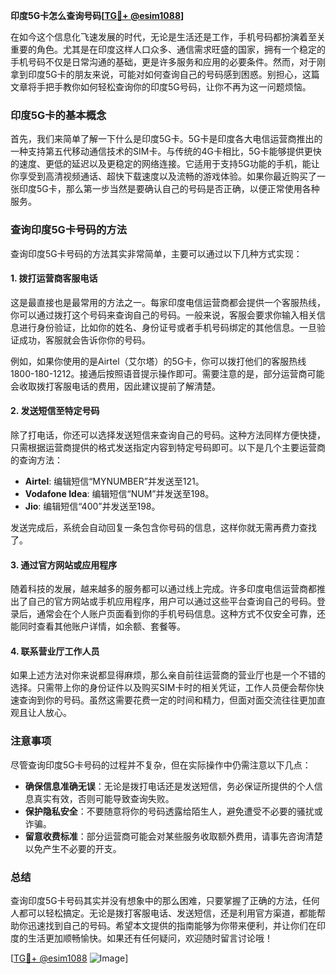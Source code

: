 **印度5G卡怎么查询号码[[TG💪+ @esim1088](https://t.me/s/esim1088)]**

在如今这个信息化飞速发展的时代，无论是生活还是工作，手机号码都扮演着至关重要的角色。尤其是在印度这样人口众多、通信需求旺盛的国家，拥有一个稳定的手机号码不仅是日常沟通的基础，更是许多服务和应用的必要条件。然而，对于刚拿到印度5G卡的朋友来说，可能对如何查询自己的号码感到困惑。别担心，这篇文章将手把手教你如何轻松查询你的印度5G号码，让你不再为这一问题烦恼。

### 印度5G卡的基本概念

首先，我们来简单了解一下什么是印度5G卡。5G卡是印度各大电信运营商推出的一种支持第五代移动通信技术的SIM卡。与传统的4G卡相比，5G卡能够提供更快的速度、更低的延迟以及更稳定的网络连接。它适用于支持5G功能的手机，能让你享受到高清视频通话、超快下载速度以及流畅的游戏体验。如果你最近购买了一张印度5G卡，那么第一步当然是要确认自己的号码是否正确，以便正常使用各种服务。

### 查询印度5G卡号码的方法

查询印度5G卡号码的方法其实非常简单，主要可以通过以下几种方式实现：

#### 1. **拨打运营商客服电话**
这是最直接也是最常用的方法之一。每家印度电信运营商都会提供一个客服热线，你可以通过拨打这个号码来查询自己的号码。一般来说，客服会要求你输入相关信息进行身份验证，比如你的姓名、身份证号或者手机号码绑定的其他信息。一旦验证成功，客服就会告诉你你的号码。

例如，如果你使用的是Airtel（艾尔塔）的5G卡，你可以拨打他们的客服热线1800-180-1212。接通后按照语音提示操作即可。需要注意的是，部分运营商可能会收取拨打客服电话的费用，因此建议提前了解清楚。

#### 2. **发送短信至特定号码**
除了打电话，你还可以选择发送短信来查询自己的号码。这种方法同样方便快捷，只需根据运营商提供的格式发送指定内容到特定号码即可。以下是几个主要运营商的查询方法：

- **Airtel**: 编辑短信“MYNUMBER”并发送至121。
- **Vodafone Idea**: 编辑短信“NUM”并发送至198。
- **Jio**: 编辑短信“400”并发送至198。

发送完成后，系统会自动回复一条包含你号码的信息，这样你就无需再费力查找了。

#### 3. **通过官方网站或应用程序**
随着科技的发展，越来越多的服务都可以通过线上完成。许多印度电信运营商都推出了自己的官方网站或手机应用程序，用户可以通过这些平台查询自己的号码。登录后，通常会在个人账户页面看到你的手机号码信息。这种方式不仅安全可靠，还能同时查看其他账户详情，如余额、套餐等。

#### 4. **联系营业厅工作人员**
如果上述方法对你来说都显得麻烦，那么亲自前往运营商的营业厅也是一个不错的选择。只需带上你的身份证件以及购买SIM卡时的相关凭证，工作人员便会帮你快速查询到你的号码。虽然这需要花费一定的时间和精力，但面对面交流往往更加直观且让人放心。

### 注意事项

尽管查询印度5G卡号码的过程并不复杂，但在实际操作中仍需注意以下几点：

- **确保信息准确无误**：无论是拨打电话还是发送短信，务必保证所提供的个人信息真实有效，否则可能导致查询失败。
- **保护隐私安全**：不要随意将你的号码透露给陌生人，避免遭受不必要的骚扰或诈骗。
- **留意收费标准**：部分运营商可能会对某些服务收取额外费用，请事先咨询清楚以免产生不必要的开支。

### 总结

查询印度5G卡号码其实并没有想象中的那么困难，只要掌握了正确的方法，任何人都可以轻松搞定。无论是拨打客服电话、发送短信，还是利用官方渠道，都能帮助你迅速找到自己的号码。希望本文提供的指南能够为你带来便利，并让你们在印度的生活更加顺畅愉快。如果还有任何疑问，欢迎随时留言讨论哦！

[[TG💪+ @esim1088](https://t.me/s/esim1088) ![Image](https://i.postimg.cc/4NQfJmqS/Snipaste-2025-05-13-00-14-12.png)]
